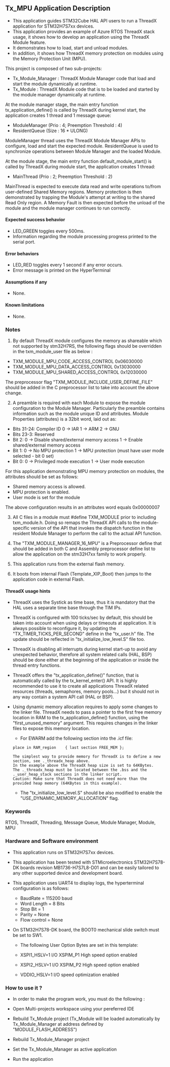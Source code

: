 ## <b>Tx_MPU Application Description</b>

 - This application guides STM32Cube HAL API users to run a ThreadX application for STM32H7S7xx devices.
 - This application provides an example of Azure RTOS ThreadX stack usage, it shows how to develop an application using the ThreadX Module feature.
 - It demonstrates how to load, start and unload modules.
 - In addition, it shows how ThreadX memory protection on modules using the Memory Protection Unit (MPU).

This project is composed of two sub-projects:

 - Tx_Module_Manager : ThreadX Module Manager code that load and start the module dynamically at runtime.
 - Tx_Module : ThreadX Module code that is to be loaded and started by the module manager dynamically at runtime.

At the module manager stage, the main entry function tx_application_define() is called by ThreadX during kernel start, the application creates 1 thread and 1 message queue:

  - ModuleManager (Prio : 4; Preemption Threshold : 4)
  - ResidentQueue (Size : 16 * ULONG)

ModuleManager thread uses the ThreadX Module Manager APIs to configure, load and start the expected module. ResidentQueue is used to synchronize operations between Module Manager and the loaded Module.

At the module stage, the main entry function default_module_start() is called by ThreadX during module start, the application creates 1 thread:

  - MainThread (Prio : 2; Preemption Threshold : 2)

MainThread is expected to execute data read and write operations to/from user-defined Shared Memory regions. Memory protection is then demonstrated by trapping the Module's attempt at writing to the shared Read Only region. A Memory Fault is then expected before the unload of the module and the module manager continues to run correctly.

####  <b>Expected success behavior</b>

- LED_GREEN toggles every 500ms.
- Information regarding the module processing progress printed to the serial port.

#### <b>Error behaviors</b>

- LED_RED toggles every 1 second if any error occurs.
- Error message is printed on the HyperTerminal

#### <b>Assumptions if any</b>

 - None.

#### <b>Known limitations</b>

 - None.

### <b>Notes</b>

1. By default ThreadX module configures the memory as shareable which not supported by stm32H7RS, the following flags should be overridden in the txm_module_user file as below :

  - TXM_MODULE_MPU_CODE_ACCESS_CONTROL         0x06030000
  - TXM_MODULE_MPU_DATA_ACCESS_CONTROL         0x13030000
  - TXM_MODULE_MPU_SHARED_ACCESS_CONTROL       0x12030000

The preprocessor flag "TXM_MODULE_INCLUDE_USER_DEFINE_FILE" should be added in the C preprocessor list to take into account the above change.

2. A preamble is required with each Module to expose the module configuration to the Module Manager. Particularly the preamble contains information such as the module unique ID and attributes. Module Properties (attributes) is a 32bit word, laid out as:
  - Bits 31-24: Compiler ID 0 -> IAR 1 -> ARM 2 -> GNU
  - Bits 23-3: Reserved
  - Bit 2: 0 -> Disable shared/external memory access 1 -> Enable shared/external memory access
  - Bit 1: 0 -> No MPU protection 1 -> MPU protection (must have user mode selected - bit 0 set)
  - Bit 0: 0 -> Privileged mode execution 1 -> User mode execution

For this application demonstrating MPU memory protection on modules, the attributes should be set as follows:

  - Shared memory access is allowed.
  - MPU protection is enabled.
  - User mode is set for the module

The above configuration results in an attributes word equals 0x00000007

3. All C files in a module must #define TXM_MODULE prior to including txm_module.h. Doing so remaps the ThreadX API calls to the module-specific version of the API that invokes the dispatch function in the resident Module Manager to perform the call to the actual API function.

4. The "TXM_MODULE_MANAGER_16_MPU" is a Preprocessor define that should be added in both C and Assembly preprocessor define list to allow the application on the stm32H7xx family to work properly.

5. This application runs from the external flash memory.

6. It boots from internal Flash (Template_XIP_Boot) then jumps to the application code in external Flash.

#### <b>ThreadX usage hints</b>

 - ThreadX uses the Systick as time base, thus it is mandatory that the HAL uses a separate time base through the TIM IPs.
 - ThreadX is configured with 100 ticks/sec by default, this should be taken into account when using delays or timeouts at application. It is always possible to reconfigure it, by updating the "TX_TIMER_TICKS_PER_SECOND" define in the "tx_user.h" file. The update should be reflected in "tx_initialize_low_level.S" file too.
 - ThreadX is disabling all interrupts during kernel start-up to avoid any unexpected behavior, therefore all system related calls (HAL, BSP) should be done either at the beginning of the application or inside the thread entry functions.
 - ThreadX offers the "tx_application_define()" function, that is automatically called by the tx_kernel_enter() API.
   It is highly recommended to use it to create all applications ThreadX related resources (threads, semaphores, memory pools...)  but it should not in any way contain a system API call (HAL or BSP).
 - Using dynamic memory allocation requires to apply some changes to the linker file.
   ThreadX needs to pass a pointer to the first free memory location in RAM to the tx_application_define() function,
   using the "first_unused_memory" argument.
   This requires changes in the linker files to expose this memory location.
    + For EWARM add the following section into the .icf file:
     ```
     place in RAM_region    { last section FREE_MEM };
     ```

       The simplest way to provide memory for ThreadX is to define a new section, see ._threadx_heap above.
       In the example above the ThreadX heap size is set to 64KBytes.
       The ._threadx_heap must be located between the .bss and the ._user_heap_stack sections in the linker script.
       Caution: Make sure that ThreadX does not need more than the provided heap memory (64KBytes in this example).

    + The "tx_initialize_low_level.S" should be also modified to enable the "USE_DYNAMIC_MEMORY_ALLOCATION" flag.

### <b>Keywords</b>

RTOS, ThreadX, Threading, Message Queue, Module Manager, Module, MPU


### <b>Hardware and Software environment</b>

  - This application runs on STM32H7S7xx devices.
  - This application has been tested with STMicroelectronics STM32H7S78-DK boards revision MB1736-H7S7L8-D01
    and can be easily tailored to any other supported device and development board.

  - This application uses UART4 to display logs, the hyperterminal configuration is as follows:
     - BaudRate = 115200 baud
     - Word Length = 8 Bits
     - Stop Bit = 1
     - Parity = None
     - Flow control = None

  - On STM32H7S78-DK board, the BOOT0 mechanical slide switch must be set to SW1.

    - The following User Option Bytes are set in this template:

    - XSPI1_HSLV=1     I/O XSPIM_P1 High speed option enabled
    - XSPI2_HSLV=1     I/O XSPIM_P2 High speed option enabled
    - VDDIO_HSLV=1     I/O speed optimization enabled

###  <b>How to use it ?</b>

 - In order to make the program work, you must do the following :

 - Open Multi-projects workspace using your pereferred IDE
 - Rebuild Tx_Module project (Tx_Module will be loaded automatically by Tx_Module_Manager at address defined by "MODULE_FLASH_ADDRESS")
 - Rebuild Tx_Module_Manager project
 - Set the Tx_Module_Manager as active application
 - Run the application
